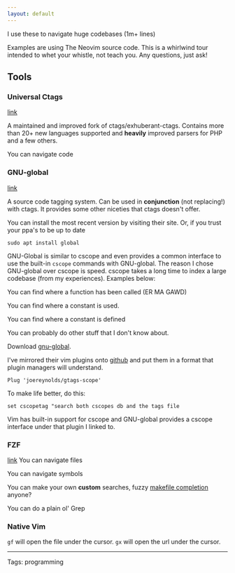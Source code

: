 ```yaml
---
layout: default
---
```


I use these to navigate huge codebases (1m+ lines)

Examples are using The Neovim source code.
This is a whirlwind tour intended to whet your whistle, not teach you.
Any questions, just ask!

## Tools

### Universal Ctags
[link](https://github.com/universal-ctags/ctags)

A maintained and improved fork of ctags/exhuberant-ctags.
Contains more than 20+ new languages supported and **heavily** improved parsers
for PHP and a few others.

You can navigate code

<script type="text/javascript" src="https://asciinema.org/a/9hz7wesimrql87b7i2a4tjfue.js" id="asciicast-9hz7wesimrql87b7i2a4tjfue" async></script>


### GNU-global
[link](https://www.gnu.org/software/global/)

A source code tagging system. Can be used in **conjunction** (not replacing!) with ctags. It provides some other niceties that ctags doesn't offer. 

You can install the most recent version by visiting their site. 
Or, if you trust your ppa's to be up to date
```
sudo apt install global
```

GNU-Global is similar to cscope and even provides a common interface to use the built-in `cscope` commands with GNU-global. The reason I chose GNU-global over cscope is speed. cscope takes a long time to index a large codebase (from my experiences).
Examples below:

You can find where a function has been called (ER MA GAWD)

<script type="text/javascript" src="https://asciinema.org/a/1tlpchduyxjd7fa6ldw8sj5bm.js" id="asciicast-1tlpchduyxjd7fa6ldw8sj5bm" async></script>

You can find where a constant is used.

<script type="text/javascript" src="https://asciinema.org/a/9cp0zc2gcc1oi9jgcbfub3e7b.js" id="asciicast-9cp0zc2gcc1oi9jgcbfub3e7b" async></script>

You can find where a constant is defined

<script type="text/javascript" src="https://asciinema.org/a/311ip7hykg29efia8ynoe36bm.js" id="asciicast-311ip7hykg29efia8ynoe36bm" async></script>

You can probably do other stuff that I don't know about.

Download [gnu-global](https://www.gnu.org/software/global/).

I've mirrored their vim plugins onto [github](https://github.com/joereynolds/gtags-scope) and put them
in a format that plugin managers will understand.

```
Plug 'joereynolds/gtags-scope'
```

To make life better, do this:

```
set cscopetag "search both cscopes db and the tags file
```

Vim has built-in support for cscope and GNU-global provides a cscope interface under
that plugin I linked to.

### FZF
[link](https://github.com/junegunn/fzf.vim)
You can navigate files

<script type="text/javascript" src="https://asciinema.org/a/7p51dkdxy2o40264mgdd9w4d9.js" id="asciicast-7p51dkdxy2o40264mgdd9w4d9" async></script>

You can navigate symbols

<script type="text/javascript" src="https://asciinema.org/a/7jo6w7nx8u51uvng66api16aw.js" id="asciicast-7jo6w7nx8u51uvng66api16aw" async></script>

You can make your own **custom** searches, fuzzy [makefile completion](https://github.com/joereynolds/fzf-makefile) anyone?

<script type="text/javascript" src="https://asciinema.org/a/cchzypsfktikz91ikyjzjcnzf.js" id="asciicast-cchzypsfktikz91ikyjzjcnzf" async></script>

You can do a plain ol' Grep

<script type="text/javascript" src="https://asciinema.org/a/cydb2wwdppa2pc22lvskewd9h.js" id="asciicast-cydb2wwdppa2pc22lvskewd9h" async></script>

### Native Vim

`gf` will open the file under the cursor.
`gx` will open the url under the cursor.
<script type="text/javascript" src="https://asciinema.org/a/xf301nU4ke78Ry1NCv1a3zzYn.js" id="asciicast-xf301nU4ke78Ry1NCv1a3zzYn" async></script>

----

Tags: programming
